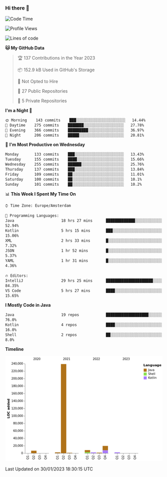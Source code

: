 ### Hi there 👋


<!--START_SECTION:waka-->
![Code Time](http://img.shields.io/badge/Code%20Time-2%2C961%20hrs%2042%20mins-blue)

![Profile Views](http://img.shields.io/badge/Profile%20Views-2-blue)

![Lines of code](https://img.shields.io/badge/From%20Hello%20World%20I%27ve%20Written-282%20Thousand%20lines%20of%20code-blue)

**🐱 My GitHub Data** 

> 🏆 137 Contributions in the Year 2023
 > 
> 📦 152.9 kB Used in GitHub's Storage 
 > 
> 🚫 Not Opted to Hire
 > 
> 📜 27 Public Repositories 
 > 
> 🔑 5 Private Repositories  
 > 
**I'm a Night 🦉** 

```text
🌞 Morning    143 commits    ███░░░░░░░░░░░░░░░░░░░░░░   14.44% 
🌆 Daytime    275 commits    ███████░░░░░░░░░░░░░░░░░░   27.78% 
🌃 Evening    366 commits    █████████░░░░░░░░░░░░░░░░   36.97% 
🌙 Night      206 commits    █████░░░░░░░░░░░░░░░░░░░░   20.81%

```
📅 **I'm Most Productive on Wednesday** 

```text
Monday       133 commits    ███░░░░░░░░░░░░░░░░░░░░░░   13.43% 
Tuesday      155 commits    ████░░░░░░░░░░░░░░░░░░░░░   15.66% 
Wednesday    255 commits    ██████░░░░░░░░░░░░░░░░░░░   25.76% 
Thursday     137 commits    ███░░░░░░░░░░░░░░░░░░░░░░   13.84% 
Friday       109 commits    ██░░░░░░░░░░░░░░░░░░░░░░░   11.01% 
Saturday     100 commits    ██░░░░░░░░░░░░░░░░░░░░░░░   10.1% 
Sunday       101 commits    ██░░░░░░░░░░░░░░░░░░░░░░░   10.2%

```


📊 **This Week I Spent My Time On** 

```text
⌚︎ Time Zone: Europe/Amsterdam

💬 Programming Languages: 
Java                     18 hrs 27 mins      █████████████░░░░░░░░░░░░   52.94% 
Kotlin                   5 hrs 15 mins       ███░░░░░░░░░░░░░░░░░░░░░░   15.06% 
XML                      2 hrs 33 mins       █░░░░░░░░░░░░░░░░░░░░░░░░   7.32% 
JSON                     1 hr 52 mins        █░░░░░░░░░░░░░░░░░░░░░░░░   5.37% 
YAML                     1 hr 31 mins        █░░░░░░░░░░░░░░░░░░░░░░░░   4.36%

🔥 Editors: 
IntelliJ                 29 hrs 25 mins      █████████████████████░░░░   84.35% 
VS Code                  5 hrs 27 mins       ████░░░░░░░░░░░░░░░░░░░░░   15.65%

```

**I Mostly Code in Java** 

```text
Java                     19 repos            ███████████████████░░░░░░   76.0% 
Kotlin                   4 repos             ████░░░░░░░░░░░░░░░░░░░░░   16.0% 
Shell                    2 repos             ██░░░░░░░░░░░░░░░░░░░░░░░   8.0%

```


**Timeline**

![Chart not found](https://raw.githubusercontent.com/powercasgamer/powercasgamer/master/charts/bar_graph.png) 


 Last Updated on 30/01/2023 18:30:15 UTC
<!--END_SECTION:waka-->
